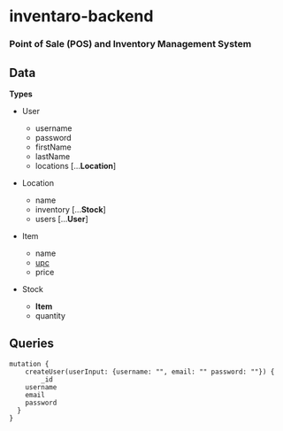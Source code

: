 # inventaro-backend

### Point of Sale (POS) and Inventory Management System

<!--
Skyler Scribbles



-->


## Data

**Types**

- User
  - username
  - password
  - firstName
  - lastName
  - locations [...**Location**]

- Location
  - name
  - inventory [...**Stock**]
  - users [...**User**]

- Item
  - name
  - [upc](https://en.wikipedia.org/wiki/Universal_Product_Code)
  - price

- Stock
  - **Item**
  - quantity

<!-- 
NEEDLESS

**Structure**

Base queries

- U

- User's Locations
    - [...User] -> [...Location]

- Location's Users
    [...Location] -> [...User]

- Items -->

## Queries

```
mutation {
	createUser(userInput: {username: "", email: "" password: ""}) {
		_id
    username
    email
    password
  }
}
```